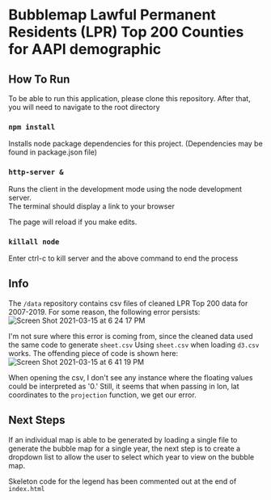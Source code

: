 # Bubblemap Lawful Permanent Residents (LPR) Top 200 Counties for AAPI demographic

## How To Run

To be able to run this application, please clone this repository. After that, you will need to navigate to the root directory

### `npm install`

Installs node package dependencies for this project. (Dependencies may be found in package.json file)

### `http-server &`

Runs the client in the development mode using the node development server.<br />
The terminal should display a link to your browser

The page will reload if you make edits.<br />

### `killall node`

Enter ctrl-c to kill server and the above command to end the process<br />

## Info

The `/data` repository contains csv files of cleaned LPR Top 200 data for 2007-2019. For some reason, the following error persists:
![Screen Shot 2021-03-15 at 6 24 17 PM](https://user-images.githubusercontent.com/30973083/111242902-52d5f980-85bd-11eb-90f9-bbada0418d32.png)

I'm not sure where this error is coming from, since the cleaned data used the same code to generate `sheet.csv` Using `sheet.csv` when loading `d3.csv` works. The offending piece of code is shown here: ![Screen Shot 2021-03-15 at 6 41 19 PM](https://user-images.githubusercontent.com/30973083/111243321-1e167200-85be-11eb-9e4c-a0456a1d2b53.png)

When opening the csv, I don't see any instance where the floating values could be interpreted as '0.' Still, it seems that when passing in lon, lat coordinates to the `projection` function, we get our error.

## Next Steps

If an individual map is able to be generated by loading a single file to generate the bubble map for a single year, the next step is to create a dropdown list to allow the user to select which year to view on the bubble map. 

Skeleton code for the legend has been commented out at the end of `index.html`
